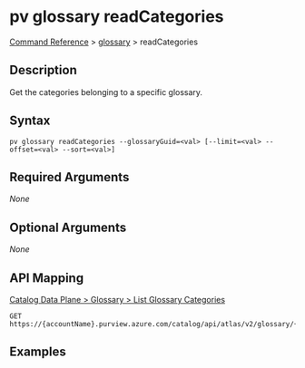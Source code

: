 # pv glossary readCategories
[Command Reference](../../../README.md#command-reference) > [glossary](./main.md) > readCategories

## Description
Get the categories belonging to a specific glossary.

## Syntax
```
pv glossary readCategories --glossaryGuid=<val> [--limit=<val> --offset=<val> --sort=<val>]
```

## Required Arguments
*None*

## Optional Arguments
*None*

## API Mapping
[Catalog Data Plane > Glossary > List Glossary Categories](https://docs.microsoft.com/en-us/rest/api/purview/catalogdataplane/glossary/list-glossary-categories)
```
GET https://{accountName}.purview.azure.com/catalog/api/atlas/v2/glossary/{glossaryGuid}/categories
```

## Examples
```powershell

```